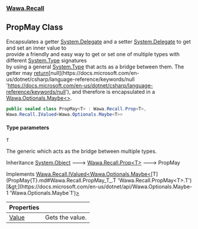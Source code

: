 ### [Wawa.Recall](Wawa.Recall.md 'Wawa.Recall')

## PropMay<T> Class

Encapsulates a getter [System.Delegate](https://docs.microsoft.com/en-us/dotnet/api/System.Delegate 'System.Delegate') and a setter [System.Delegate](https://docs.microsoft.com/en-us/dotnet/api/System.Delegate 'System.Delegate') to get and set an inner value to  
provide a friendly and easy way to get or set one of multiple types with different [System.Type](https://docs.microsoft.com/en-us/dotnet/api/System.Type 'System.Type') signatures  
by using a general [System.Type](https://docs.microsoft.com/en-us/dotnet/api/System.Type 'System.Type') that acts as a bridge between them. The getter may [return](https://docs.microsoft.com/en-us/dotnet/csharp/language-reference/keywords/return 'https://docs.microsoft.com/en-us/dotnet/csharp/language-reference/keywords/return')[null](https://docs.microsoft.com/en-us/dotnet/csharp/language-reference/keywords/null 'https://docs.microsoft.com/en-us/dotnet/csharp/language-reference/keywords/null'), and therefore is encapsulated in a [Wawa.Optionals.Maybe&lt;&gt;](https://docs.microsoft.com/en-us/dotnet/api/Wawa.Optionals.Maybe-1 'Wawa.Optionals.Maybe`1').

```csharp
public sealed class PropMay<T> : Wawa.Recall.Prop<T>,
Wawa.Recall.IValued<Wawa.Optionals.Maybe<T>>
```
#### Type parameters

<a name='Wawa.Recall.PropMay_T_.T'></a>

`T`

The generic which acts as the bridge between multiple types.

Inheritance [System.Object](https://docs.microsoft.com/en-us/dotnet/api/System.Object 'System.Object') &#129106; [Wawa.Recall.Prop&lt;](Prop{T}.md 'Wawa.Recall.Prop<T>')[T](PropMay{T}.md#Wawa.Recall.PropMay_T_.T 'Wawa.Recall.PropMay<T>.T')[&gt;](Prop{T}.md 'Wawa.Recall.Prop<T>') &#129106; PropMay<T>

Implements [Wawa.Recall.IValued&lt;](IValued{T}.md 'Wawa.Recall.IValued<T>')[Wawa.Optionals.Maybe&lt;](https://docs.microsoft.com/en-us/dotnet/api/Wawa.Optionals.Maybe-1 'Wawa.Optionals.Maybe`1')[T](PropMay{T}.md#Wawa.Recall.PropMay_T_.T 'Wawa.Recall.PropMay<T>.T')[&gt;](https://docs.microsoft.com/en-us/dotnet/api/Wawa.Optionals.Maybe-1 'Wawa.Optionals.Maybe`1')[&gt;](IValued{T}.md 'Wawa.Recall.IValued<T>')

| Properties | |
| :--- | :--- |
| [Value](PropMay{T}.Value.md 'Wawa.Recall.PropMay<T>.Value') | Gets the value. |
